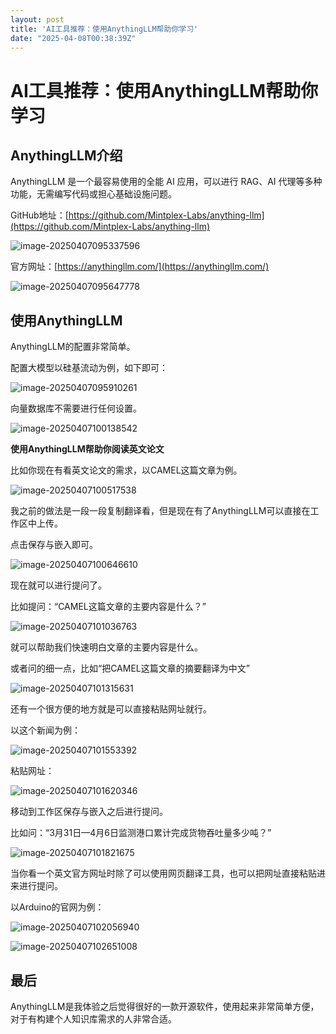 ```yaml
---
layout: post
title: 'AI工具推荐：使用AnythingLLM帮助你学习'
date: "2025-04-08T00:38:39Z"
---
```

AI工具推荐：使用AnythingLLM帮助你学习
=========================

AnythingLLM介绍
-------------

AnythingLLM 是一个最容易使用的全能 AI 应用，可以进行 RAG、AI 代理等多种功能，无需编写代码或担心基础设施问题。

GitHub地址：[https://github.com/Mintplex-Labs/anything-llm](https://github.com/Mintplex-Labs/anything-llm)

![image-20250407095337596](https://img2024.cnblogs.com/blog/3288240/202504/3288240-20250407110100989-932282885.png)

官方网址：[https://anythingllm.com/](https://anythingllm.com/)

![image-20250407095647778](https://img2024.cnblogs.com/blog/3288240/202504/3288240-20250407110101042-978825838.png)

使用AnythingLLM
-------------

AnythingLLM的配置非常简单。

配置大模型以硅基流动为例，如下即可：

![image-20250407095910261](https://img2024.cnblogs.com/blog/3288240/202504/3288240-20250407110101015-441266989.png)

向量数据库不需要进行任何设置。

![image-20250407100138542](https://img2024.cnblogs.com/blog/3288240/202504/3288240-20250407110100980-1517420918.png)

**使用AnythingLLM帮助你阅读英文论文**

比如你现在有看英文论文的需求，以CAMEL这篇文章为例。

![image-20250407100517538](https://img2024.cnblogs.com/blog/3288240/202504/3288240-20250407110101008-21014643.png)

我之前的做法是一段一段复制翻译看，但是现在有了AnythingLLM可以直接在工作区中上传。

点击保存与嵌入即可。

![image-20250407100646610](https://img2024.cnblogs.com/blog/3288240/202504/3288240-20250407110100980-510028539.png)

现在就可以进行提问了。

比如提问：“CAMEL这篇文章的主要内容是什么？”

![image-20250407101036763](https://img2024.cnblogs.com/blog/3288240/202504/3288240-20250407110101242-1036963364.png)

就可以帮助我们快速明白文章的主要内容是什么。

或者问的细一点，比如“把CAMEL这篇文章的摘要翻译为中文”

![image-20250407101315631](https://img2024.cnblogs.com/blog/3288240/202504/3288240-20250407110101221-215354954.png)

还有一个很方便的地方就是可以直接粘贴网址就行。

以这个新闻为例：

![image-20250407101553392](https://img2024.cnblogs.com/blog/3288240/202504/3288240-20250407110101242-401794055.png)

粘贴网址：

![image-20250407101620346](https://img2024.cnblogs.com/blog/3288240/202504/3288240-20250407110101227-2064445698.png)

移动到工作区保存与嵌入之后进行提问。

比如问：“3月31日—4月6日监测港口累计完成货物吞吐量多少吨？”

![image-20250407101821675](https://img2024.cnblogs.com/blog/3288240/202504/3288240-20250407110101220-903126164.png)

当你看一个英文官方网址时除了可以使用网页翻译工具，也可以把网址直接粘贴进来进行提问。

以Arduino的官网为例：

![image-20250407102056940](https://img2024.cnblogs.com/blog/3288240/202504/3288240-20250407110101256-2088915743.png)

![image-20250407102651008](https://img2024.cnblogs.com/blog/3288240/202504/3288240-20250407110101236-583589856.png)

最后
--

AnythingLLM是我体验之后觉得很好的一款开源软件，使用起来非常简单方便，对于有构建个人知识库需求的人非常合适。